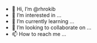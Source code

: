 - 👋 Hi, I’m @rhrokib
- 👀 I’m interested in ...
- 🌱 I’m currently learning ...
- 💞️ I’m looking to collaborate on ...
- 📫 How to reach me ...

<!---
rhrokib/rhrokib is a ✨ special ✨ repository because its `README.md` (this file) appears on your GitHub profile.
You can click the Preview link to take a look at your changes.
--->

